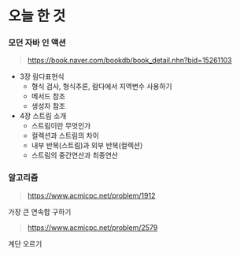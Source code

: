 # 오늘 한 것 

### 모던 자바 인 액션
> https://book.naver.com/bookdb/book_detail.nhn?bid=15261103

- 3장 람다표현식
    - 형식 검사, 형식추론, 람다에서 지역변수 사용하기
    - 메서드 참조
    - 생성자 참조
- 4장 스트림 소개
    - 스트림이란 무엇인가
    - 컬렉션과 스트림의 차이
    - 내부 반복(스트림)과 외부 반복(컬렉션)
    - 스트림의 중간연산과 최종연산

### 알고리즘
> https://www.acmicpc.net/problem/1912

가장 큰 연속합 구하기

> https://www.acmicpc.net/problem/2579

계단 오르기

